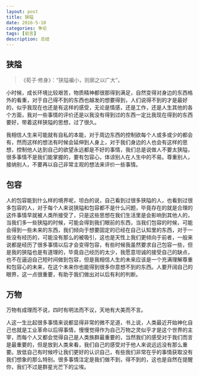 ```yaml
---
layout: post
title: 狭隘
date: 2016-5-10
categories: 争论
tags: [前言]
description: 总结
---
```


## 狭隘

> 《荀子·修身》：“狭隘褊小，则廓之以广大”。

小时候，成长环境比较艰苦，物质精神都很那得到满足，自然变得对身边的东西格外的看重，对于自己得不到的东西也越发的想要得到，人们说得不到的才是最好的，似乎我现在也还是有这样的感受，无论是情感，还是工作，还是人生其他的各个方面，我对一些事情的评价还是以我没有得到过的东西一定比我现在得到的东西要好，带着这样狭隘的思想，过了很久。

我相信人生来可能就有自私的本能，对于周边东西的控制欲每个人或多或少的都会有，然而这样的想法有时候会延伸到人身上，对于我们身边的人也会有这样的思想，控制他人达到自己的欲望永远都是不好的事情，我们总是说做人不要太狭隘，很多事情不是我们能掌握的，要有包容心，体谅别人在人生中的不易。尊重别人，接纳别人，不要再以自己非常主观的想法来评价一些事情。

## 包容

人的包容能到什么样的境界呢，坦白的说，自己看到过很多狭隘的人，也看到过很多包容的人，对于每个人来说狭隘和包容都不是什么问题，毕竟存在的就是合理的这件事情早就被人类所接受了，只是这些思想在我们生活里是会影响到其他人的，当我们多一些狭隘的时候，可能会得到我们眼前的东西，当我们包容的时候，可能会得到一些未来的东西，我们倾向于想要固定的已经在自己认知里的东西，对于一些没有经历的，可能没有那么的被吸引，这也是天性上我们更倾向于前者，一般来说都是经历了很多事情以后才会变得包容，有些时候我虽然要求自己包容一些，但是我的狭隘也是有道理的，毕竟自己经历的太少，我愿意坦诚的接受自己的缺点，也不在逼迫自己短时间做到包容，但是我相信人生的未来应该是一个充满理解尊重和包容心的未来，在这个未来你也能得到很多你意想不到的东西。人要开阔自己的眼界，这一点很重要，有助于我们做出对以后有利的判断。

## 万物

万物有成理而不说，四时有明法而不议，天地有大美而不言。

人这一生比起很多事情来说都显得非常的微不足道，书上说，人类最近开始神化自己也就是工业革命以后得事情，慢慢觉得作为自己万物之灵似乎才是这个世界的主宰，而每个人又都会觉得自己是人类族群最重要的，当然我们的感受对于我们而言是最重要的，但是放到人类来看，我们自己的感受对于他人来说远远没有那么重要。放低自己有时候哼让我们更好的认识自己，有些我们非常在乎的事情获取没有我们想象的那么特别。很多事情注定是我们做不到，得不到的，这也是自然在提醒你，我们不过是群星光芒下的尘埃。






